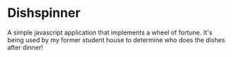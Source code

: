 Dishspinner
===========

A simple javascript application that implements a wheel of fortune. It's being used by my former student house to determine who does the dishes after dinner!
